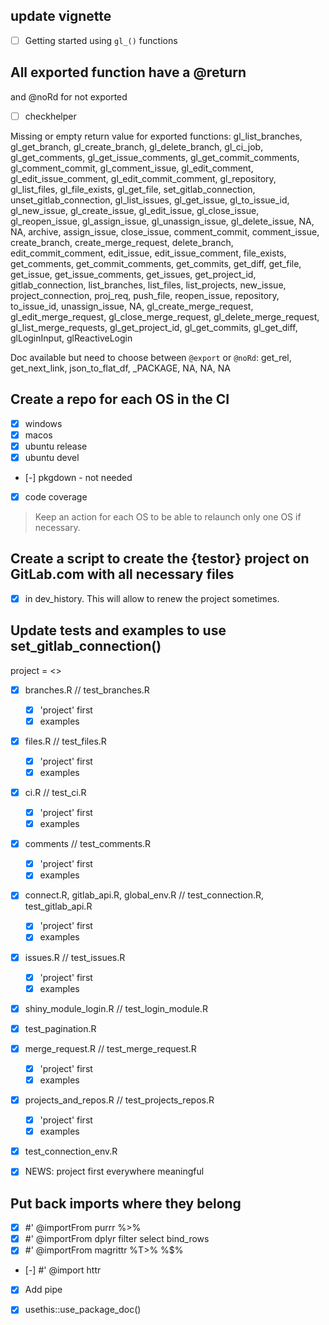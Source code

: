 ## update vignette

- [ ] Getting started using `gl_()` functions

## All exported function have a @return 
and @noRd for not exported

- [ ] checkhelper

Missing or empty return value for exported functions: gl_list_branches, gl_get_branch, gl_create_branch, gl_delete_branch, gl_ci_job, gl_get_comments, gl_get_issue_comments, gl_get_commit_comments, gl_comment_commit, gl_comment_issue, gl_edit_comment, gl_edit_issue_comment, gl_edit_commit_comment, gl_repository, gl_list_files, gl_file_exists, gl_get_file, set_gitlab_connection, unset_gitlab_connection, gl_list_issues, gl_get_issue, gl_to_issue_id, gl_new_issue, gl_create_issue, gl_edit_issue, gl_close_issue, gl_reopen_issue, gl_assign_issue, gl_unassign_issue, gl_delete_issue, NA, NA, archive, assign_issue, close_issue, comment_commit, comment_issue, create_branch, create_merge_request, delete_branch, edit_commit_comment, edit_issue, edit_issue_comment, file_exists, get_comments, get_commit_comments, get_commits, get_diff, get_file, get_issue, get_issue_comments, get_issues, get_project_id, gitlab_connection, list_branches, list_files, list_projects, new_issue, project_connection, proj_req, push_file, reopen_issue, repository, to_issue_id, unassign_issue, NA, gl_create_merge_request, gl_edit_merge_request, gl_close_merge_request, gl_delete_merge_request, gl_list_merge_requests, gl_get_project_id, gl_get_commits, gl_get_diff, glLoginInput, glReactiveLogin

Doc available but need to choose between `@export` or `@noRd`: get_rel, get_next_link, json_to_flat_df, _PACKAGE, NA, NA, NA

## Create a repo for each OS in the CI

- [x] windows
- [x] macos
- [x] ubuntu release
- [x] ubuntu devel
- [-] pkgdown - not needed
- [x] code coverage

> Keep an action for each OS to be able to relaunch only one OS if necessary.

## Create a script to create the {testor} project on GitLab.com with all necessary files

- [x] in dev_history. This will allow to renew the project sometimes.

## Update tests and examples to use set_gitlab_connection()

project = <<your-project-id>>

- [x] branches.R // test_branches.R
  - [x] 'project' first
  - [x] examples
- [x] files.R // test_files.R
  - [x] 'project' first
  - [x] examples
- [x] ci.R // test_ci.R
  - [x] 'project' first
  - [x] examples
- [x] comments // test_comments.R
  - [x] 'project' first
  - [x] examples
- [x] connect.R, gitlab_api.R, global_env.R // test_connection.R, test_gitlab_api.R
  - [x] 'project' first
  - [x] examples
- [x] issues.R // test_issues.R
  - [x] 'project' first
  - [x] examples
- [x] shiny_module_login.R // test_login_module.R
- [x] test_pagination.R
- [x] merge_request.R // test_merge_request.R
  - [x] 'project' first
  - [x] examples
- [x] projects_and_repos.R // test_projects_repos.R
  - [x] 'project' first
  - [x] examples
- [x] test_connection_env.R
  
- [x] NEWS: project first everywhere meaningful


## Put back imports where they belong
- [x] #' @importFrom purrr %>%
- [x] #' @importFrom dplyr filter select bind_rows
- [x] #' @importFrom magrittr %T>% %$%
- [-] #' @import httr

- [x] Add pipe
- [x] usethis::use_package_doc()

